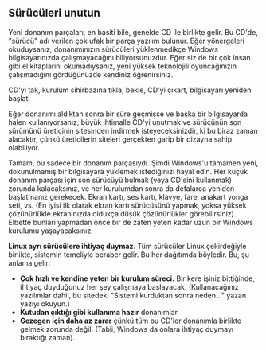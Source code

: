 



<h2>Sürücüleri unutun</h2>

Yeni donanım parçaları, en basiti bile, genelde CD ile birlikte gelir. Bu CD'de, "sürücü" adı verilen çok ufak bir parça yazılım bulunur. Eğer yönergeleri okuduysanız, donanımınızın sürücüleri yüklenmedikçe Windows bilgisayarınızda çalışmayacağını biliyorsunuzdur. Eğer siz de bir çok insan gibi el kitaplarını okumadıysanız, yeni yüksek teknolojili oyuncağınızın çalışmadığını gördüğünüzde kendiniz öğrenirsiniz.

CD'yi tak, kurulum sihirbazına tıkla, bekle, CD'yi çıkart, bilgisayarı yeniden başlat.

Eğer donanımı aldıktan sonra bir süre geçmişse ve başka bir bilgisayarda halen kullanıyorsanız, büyük ihtimalle CD'yi unutmak ve sürücünün son sürümünü üreticinin sitesinden indirmek isteyeceksinizdir, ki bu biraz zaman alacaktır, çünkü üreticilerin siteleri gerçekten garip bir dizayna sahip olabiliyor.

Tamam, bu sadece bir donanım parçasıydı. Şimdi Windows'u tamamen yeni, dokunulmamış bir bilgisayara yüklemek istediğinizi hayal edin. Her küçük donanım parçası için son sürücüyü bulmak (veya CD'sini kullanmak) zorunda kalacaksınız, ve her kurulumdan sonra da defalarca yeniden başlatmanız gerekecek. Ekran kartı, ses kartı, klavye, fare, anakart yonga seti, vs. (En iyisi ilk olarak ekran kartı sürücüsünü yapmak, yoksa yüksek çözünürlükle ekranınızda oldukça düşük çözünürlükler görebilirsiniz). Elbette bunları yapmadan önce bir de zaten yeteri kadar uzun bir Windows kurulumu yaşayacaksınız.

<b>Linux ayrı sürücülere ihtiyaç duymaz</b>. Tüm sürücüler Linux çekirdeğiyle birlikte, sistemin temeliyle beraber gelir. Bu her dağıtımda böyledir. Bu, şu anlama gelir:

<ul>

<li><b>Çok hızlı ve kendine yeten bir kurulum süreci.</b> Bir kere işiniz bittiğinde, ihtiyaç duyduğunuz her şey çalışmaya başlayacak. (Kullanacağınız yazılımlar dahil, bu sitedeki "Sistemi kurduktan sonra neden..." yazan yazıyı okuyun.)</li>
<li><b>Kutudan çıktığı gibi kullanıma hazır</b> donanımlar.</li>
<li><b>Gezegen için daha az zarar</b> çünkü tüm bu CD'ler donanımla birlikte gelmek zorunda değil. (Tabii, Windows da onlara ihtiyaç duymayı bıraktığı zaman).</li>
</ul>




